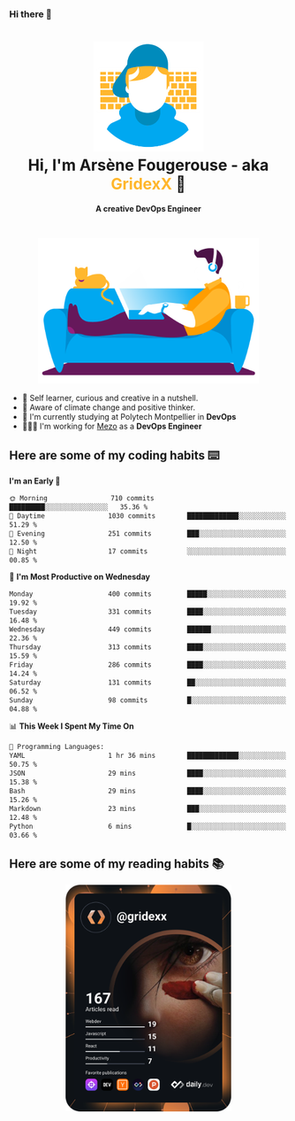 ### Hi there 👋

<!--
**GridexX/gridexx** is a ✨ _special_ ✨ repository because its `README.md` (this file) appears on your GitHub profile.

Here are some ideas to get you started:

- 🔭 I’m currently working on ...
- 🌱 I’m currently learning ...
- 👯 I’m looking to collaborate on ...
- 🤔 I’m looking for help with ...
- 💬 Ask me about ...
- 📫 How to reach me: ...
- 😄 Pronouns: ...
- ⚡ Fun fact: ...
-->


<!-- Header -->
<h1 align="center">
  <img src="./images/user_profile.png" width="200">
  <br>
  Hi, I'm Arsène Fougerouse - aka <span style="color:#ffb72e">GridexX</span> 👋
</h1>


<p align="center">
  <b>A creative DevOps Engineer </b>
</p>
<br/>
<p align="center">
  <img src="./images/man_couch.png" width="400">
</p>

- 🎨 Self learner, curious and creative in a nutshell. 
- 🌱 Aware of climate change and positive thinker.
- 📕 I'm currently studying at Polytech Montpellier in **DevOps**
- 👨🏻‍💻 I'm working for [Mezo](https://meso-lr.umontpellier.fr/) as a **DevOps Engineer**


## Here are some of my coding habits ⌨️

<!-- Add a section about tech and Ops stack
  Like this one : https://github.com/Xanthus58#-tech-stack
-->
<!--START_SECTION:waka-->
**I'm an Early 🐤** 

```text
🌞 Morning                710 commits         █████████░░░░░░░░░░░░░░░░   35.36 % 
🌆 Daytime                1030 commits        █████████████░░░░░░░░░░░░   51.29 % 
🌃 Evening                251 commits         ███░░░░░░░░░░░░░░░░░░░░░░   12.50 % 
🌙 Night                  17 commits          ░░░░░░░░░░░░░░░░░░░░░░░░░   00.85 % 
```
📅 **I'm Most Productive on Wednesday** 

```text
Monday                   400 commits         █████░░░░░░░░░░░░░░░░░░░░   19.92 % 
Tuesday                  331 commits         ████░░░░░░░░░░░░░░░░░░░░░   16.48 % 
Wednesday                449 commits         ██████░░░░░░░░░░░░░░░░░░░   22.36 % 
Thursday                 313 commits         ████░░░░░░░░░░░░░░░░░░░░░   15.59 % 
Friday                   286 commits         ████░░░░░░░░░░░░░░░░░░░░░   14.24 % 
Saturday                 131 commits         ██░░░░░░░░░░░░░░░░░░░░░░░   06.52 % 
Sunday                   98 commits          █░░░░░░░░░░░░░░░░░░░░░░░░   04.88 % 
```


📊 **This Week I Spent My Time On** 

```text
💬 Programming Languages: 
YAML                     1 hr 36 mins        █████████████░░░░░░░░░░░░   50.75 % 
JSON                     29 mins             ████░░░░░░░░░░░░░░░░░░░░░   15.38 % 
Bash                     29 mins             ████░░░░░░░░░░░░░░░░░░░░░   15.26 % 
Markdown                 23 mins             ███░░░░░░░░░░░░░░░░░░░░░░   12.48 % 
Python                   6 mins              █░░░░░░░░░░░░░░░░░░░░░░░░   03.66 % 
```


<!--END_SECTION:waka-->

## Here are some of my reading habits 📚
<div  align="center">
  <img src="./images/devcard.svg" width="300">
</div>
